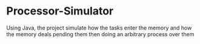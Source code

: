 # Processor-Simulator
Using Java, the project simulate how the tasks enter the memory and how the memory deals pending them then doing an arbitrary process over them
